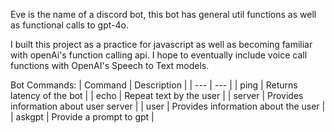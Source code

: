 Eve is the name of a discord bot, this bot has general util functions as well as functional calls to gpt-4o.

I built this project as a practice for javascript as well as becoming familiar with openAi's function calling api. I hope to eventually include voice call functions with OpenAI's Speech to Text models.

Bot Commands:
| Command | Description |
| --- | --- |
| ping | Returns latency of the bot |
| echo | Repeat text by the user |
| server | Provides information about user server |
| user | Provides information about the user |
| askgpt | Provide a prompt to gpt |
